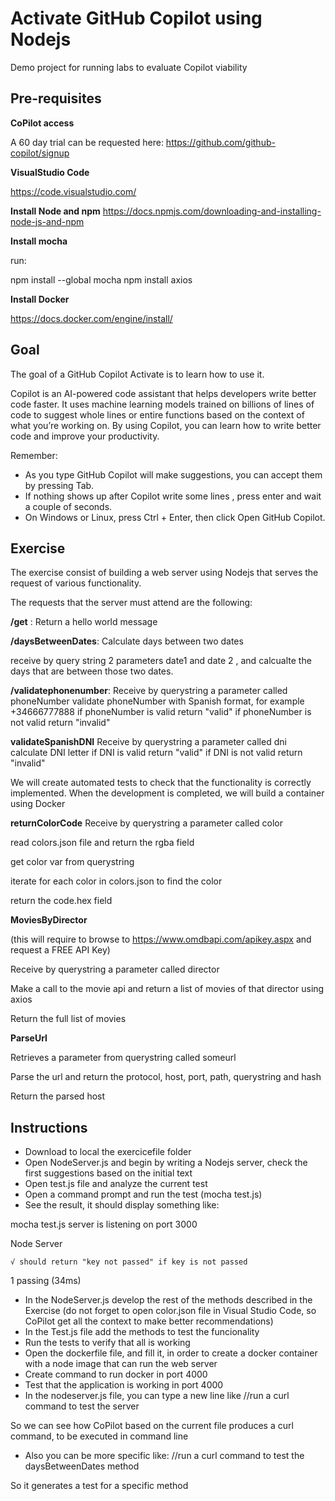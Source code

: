 # Activate GitHub Copilot using Nodejs 

Demo project for running labs to evaluate Copilot viability

## Pre-requisites

**CoPilot access**

A 60 day trial can be requested here: https://github.com/github-copilot/signup

**VisualStudio Code**

https://code.visualstudio.com/

**Install Node and npm**
 https://docs.npmjs.com/downloading-and-installing-node-js-and-npm


**Install mocha**

run:

 npm install --global mocha
 npm install axios

**Install Docker**

https://docs.docker.com/engine/install/

## Goal

The goal of a GitHub Copilot Activate is to learn how to use it.

 Copilot is an AI-powered code assistant that helps developers write better code faster. It uses machine learning models trained on billions of lines of code to suggest whole lines or entire functions based on the context of what you’re working on. By using Copilot, you can learn how to write better code and improve your productivity.

Remember:

- As you type GitHub Copilot will make suggestions, you can accept them by pressing Tab.
- If nothing shows up after Copilot write some lines , press enter and wait a couple of seconds.
- On Windows or Linux, press Ctrl + Enter, then click Open GitHub Copilot.

## Exercise

The exercise consist of building a web server using Nodejs that serves the request of various functionality.

The requests that the server must attend are the following:

**/get** : Return a hello world message


**/daysBetweenDates**: Calculate days between two dates

receive by query string 2 parameters date1 and date 2 , and calcualte the days that are between those two dates.

**/validatephonenumber**: 
Receive by querystring a parameter called phoneNumber 
validate phoneNumber with Spanish format, for example +34666777888
if phoneNumber is valid return "valid"
if phoneNumber is not valid return "invalid"

**validateSpanishDNI** 
Receive by querystring a parameter called dni
calculate DNI letter
if DNI is valid return "valid"
if DNI is not valid return "invalid"

We will create automated tests to check that the functionality is correctly implemented.
When the development is completed, we will build a container using Docker

**returnColorCode**
Receive by querystring a parameter called color

read colors.json file and return the rgba field

get color var from querystring

iterate for each color in colors.json to find the color

return the code.hex field

**MoviesByDirector**

(this will require to browse to https://www.omdbapi.com/apikey.aspx and request a FREE API Key)

Receive by querystring a parameter called director

Make a call to the movie api  and return a list of movies of that director using axios

Return the full list of movies

**ParseUrl**

Retrieves a parameter from querystring called someurl

Parse the url and return the protocol, host, port, path, querystring and hash

Return the parsed host

## Instructions

- Download to local the exercicefile folder
- Open NodeServer.js and begin by writing a Nodejs server, check the first suggestions based on the initial text
- Open test.js file and analyze the current test
- Open a command prompt and run the test (mocha test.js)
- See the result, it should display something like:

mocha test.js
server is listening on port 3000

  Node Server
    
    √ should return "key not passed" if key is not passed

  1 passing (34ms)

- In the NodeServer.js develop the rest of the methods described in the Exercise (do not forget to open color.json file in Visual Studio Code, so CoPilot get all the context to make better recommendations)
- In the Test.js file add the methods to test the funcionality
- Run the tests to verify that all is working 
- Open the dockerfile file, and fill it, in order to create a docker container with a node image that can run the web server
- Create command to run docker in port 4000
- Test that the application is working in port 4000
- In the nodeserver.js file, you can type a new line like //run a curl command to test the server

So we can see how CoPilot based on the current file produces a curl command, to be executed in command line
- Also you can be more specific like: //run a curl command to test the daysBetweenDates method

So it generates a test for a specific method 
